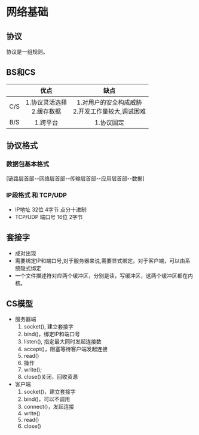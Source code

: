 # 网络基础

## 协议

协议是一组规则。



## BS和CS

|      |               优点               |                         缺点                          |
| :--: | :------------------------------: | :---------------------------------------------------: |
| C/S  | 1.协议灵活选择 <br /> 2.缓存数据 | 1.对用户的安全构成威胁<br />2.开发工作量较大,调试困难 |
| B/S  |             1.跨平台             |                      1.协议固定                       |



## 协议格式

### 数据包基本格式

[链路层首部--网络层首部--传输层首部--应用层首部--数据]

### IP段格式 和 TCP/UDP

- IP地址 32位 4字节 点分十进制
- TCP/UDP 端口号 16位 2字节



## 套接字

- 成对出现
- 需要绑定IP和端口号,对于服务器来说,需要显式绑定。对于客户端，可以由系统隐式绑定
- 一个文件描述符对应两个缓冲区，分别是读，写缓冲区，这两个缓冲区都在内核。



## CS模型

- 服务器端
  1. socket(), 建立套接字
  2. bind()，绑定IP和端口号
  3. listen(), 指定最大同时发起连接数
  4. accept()，阻塞等待客户端发起连接
  5. read()
  6. 操作
  7. write();
  8. close()关闭，回收资源
- 客户端
  1. socket()，建立套接字
  2. bind()，可以不调用
  3. connect()，发起连接
  4. write()
  5. read()
  6. close()



